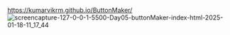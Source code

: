 https://kumarvikrm.github.io/ButtonMaker/
![screencapture-127-0-0-1-5500-Day05-buttonMaker-index-html-2025-01-18-11_17_44](https://github.com/user-attachments/assets/6db69d3f-97a8-4b48-90c8-24b449388d37)
